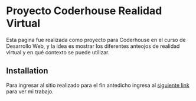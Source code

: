 # Proyecto Coderhouse Realidad Virtual

Esta pagina fue realizada como proyecto para Coderhouse en el curso de Desarrollo Web, y la idea es mostrar los diferentes anteojos de realidad virtual y en qué contexto se puede utilizar.

## Installation

Para ingresar al sitio realizado para el fin antedicho ingresa al [siguiente link](https://maurobifa.github.io/maurobifa/) para ver mi trabajo.
